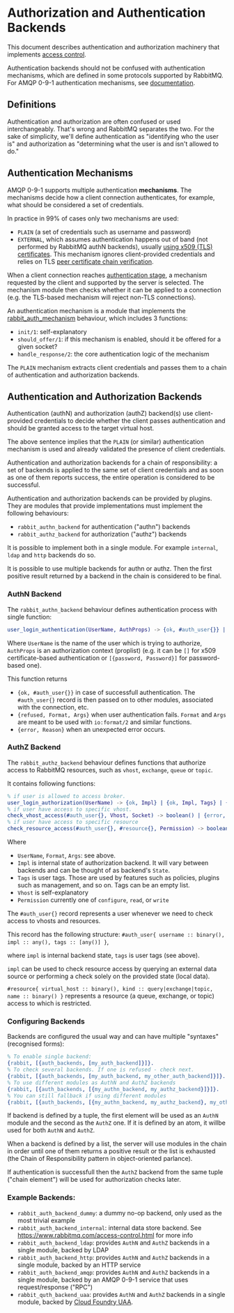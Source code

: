 # Authorization and Authentication Backends

This document describes authentication and authorization machinery that
implements [access control](https://www.rabbitmq.com/access-control.html).

Authentication backends should not be confused with authentication mechanisms,
which are defined in some protocols supported by RabbitMQ.
For AMQP 0-9-1 authentication mechanisms, see [documentation](http://www.rabbitmq.com/authentication.html).

## Definitions

Authentication and authorization are often confused or used interchangeably. That's
wrong and RabbitMQ separates the two. For the sake of simplicity, we'll define
authentication as "identifying who the user is" and authorization as
"determining what the user is and isn't allowed to do."


## Authentication Mechanisms

AMQP 0-9-1 supports multiple authentication **mechanisms**. The mechanisms decide how a
client connection authenticates, for example, what should be considered a
set of credentials.

In practice in 99% of cases only two mechanisms are used:

 * `PLAIN` (a set of credentials such as username and password)
 * `EXTERNAL`, which assumes authentication happens out of band (not performed
   by RabbitMQ authN backends), usually [using x509 (TLS) certificates](https://github.com/rabbitmq/rabbitmq-auth-mechanism-ssl).
   This mechanism ignores client-provided credentials and relies on TLS [peer certificate chain
   verification](https://tools.ietf.org/html/rfc6818).

When a client connection reaches [authentication stage](https://github.com/rabbitmq/rabbitmq-server/blob/v3.7.2/src/rabbit_reader.erl#L1304), a mechanism requested by the client
and supported by the server is selected. The mechanism module then checks whether it can
be applied to a connection (e.g. the TLS-based mechanism will reject non-TLS connections).

An authentication mechanism is a module that implements the [rabbit_auth_mechanism](https://github.com/rabbitmq/rabbitmq-common/blob/master/src/rabbit_auth_mechanism.erl) behaviour, which includes
3 functions:

 * `init/1`: self-explanatory
 * `should_offer/1`: if this mechanism is enabled, should it be offered for a given socket?
 * `handle_response/2`: the core authentication logic of the mechanism

The `PLAIN` mechanism extracts client credentials and passes them to
a chain of authentication and authorization backends.


## Authentication and Authorization Backends

Authentication (authN) and authorization (authZ) backend(s) use
client-provided credentials to decide whether the client passes
authentication and should be granted access to the target virtual
host.

The above sentence implies that the `PLAIN` (or similar)
authentication mechanism is used and already validated the presence of
client credentials.

Authentication and authorization backends for a chain of
responsibility: a set of backends is applied to the same set of client
credentials and as soon as one of them reports success, the entire
operation is considered to be successful.

Authentication and authorization backends can be provided by
plugins. They are modules that provide implementations must implement
the following behaviours:

 * `rabbit_authn_backend` for authentication ("authn") backends
 * `rabbit_authz_backend` for authorization ("authz") backends

It is possible to implement both in a single module.
For example `internal`, `ldap` and `http` backends do so.

It is possible to use multiple backends for authn or authz. Then the first
positive result returned by a backend in the chain is considered to be final.

### AuthN Backend

The `rabbit_authn_backend` behaviour defines authentication process with single function: 

``` erlang
user_login_authentication(UserName, AuthProps) -> {ok, #auth_user{}} | {refused, Format, Args} | {error, Reason}
``` 
Where `UserName` is the name of the user which is trying to authorize,
`AuthProps` is an authorization context (proplist) (e.g. it can be `[]` for x509 certificate-based
authentication or `[{password, Password}]` for password-based one).

This function returns

 * `{ok, #auth_user{}}` in case of successfull authentication. The `#auth_user{}` record is then passed
    on to other modules, associated with the connection, etc.
 * `{refused, Format, Args}` when user authentication fails. `Format` and `Args` are meant to be used
    with `io:format/2` and similar functions.
 * `{error, Reason}` when an unexpected error occurs.

### AuthZ Backend

The `rabbit_authz_backend` behaviour defines functions that authorize access
to RabbitMQ resources, such as `vhost`, `exchange`, `queue` or `topic`.

It contains following functions:

``` erlang
% if user is allowed to access broker.
user_login_authorization(UserName) -> {ok, Impl} | {ok, Impl, Tags} | {refused, Format, Args} | {error, Reason}.
% if user have access to specific vhost.
check_vhost_access(#auth_user{}, Vhost, Socket) -> boolean() | {error, Reason}.
% if user have access to specific resource
check_resource_access(#auth_user{}, #resource{}, Permission) -> boolean() | {error, Reason}.
```

Where 

 * `UserName`, `Format`, `Args`: see above.
 * `Impl` is internal state of authorization backend. It will vary between backends and can be thought of
   as backend's `State`.
 * `Tags` is user tags. Those are used by features such as policies, plugins such as management, and so on. Tags can be an empty list.
 * `Vhost` is self-explanatory
 * `Permission` currently one of `configure`, `read`, or `write`

The `#auth_user{}` record represents a user whenever we need to
check access to vhosts and resources.

This record has the following structure:
`#auth_user{ username :: binary(), impl :: any(), tags :: [any()] }`,

where `impl` is internal backend state, `tags` is user tags (see above).

`impl` can be used to check resource access by querying an external data source or performing
a check solely on the provided state (local data).

`#resource{ virtual_host :: binary(), kind :: query|exchange|topic, name :: binary() }`
represents a resource (a queue, exchange, or topic) access to which is restricted.

### Configuring Backends

Backends are configured the usual way and can have multiple "syntaxes"
(recognised forms):

``` erlang
% To enable single backend:
{rabbit, [{auth_backends, [my_auth_backend]}]}.
% To check several backends. If one is refused - check next.
{rabbit, [{auth_backends, [my_auth_backend, my_other_auth_backend]}]}.
% To use different modules as AuthN and AuthZ backends
{rabbit, [{auth_backends, [{my_authn_backend, my_authz_backend}]}]}.
% You can still fallback if using different modules
{rabbit, [{auth_backends, [{my_authn_backend, my_authz_backend}, my_other_auth_backend]}]}.
```

If backend is defined by a tuple,
the first element will be used as an `AuthN` module and the second as the `AuthZ` one.
If it is defined by an atom, it willbe used for both `AuthN` and `AuthZ`.

When a backend is defined by a list, the server will use modules in the chain in order
until one of them returns a positive result or the list is exhausted (the Chain of Responsibility
pattern in object-oriented parlance).

If authentication is successfull then the `AuthZ` backend from the same tuple ("chain element")
will be used for authorization checks later.

### Example Backends:

 * `rabbit_auth_backend_dummy`: a dummy no-op backend, only used as the most trivial example
 * `rabbit_auth_backend_internal`: internal data store backend. See https://www.rabbitmq.com/access-control.html for more info
 * `rabbit_auth_backend_ldap`: provides `AuthN` and `AuthZ` backends in a single module, backed by LDAP
 * `rabbit_auth_backend_http`: provides `AuthN` and `AuthZ` backends in a single module, backed by an HTTP service
 * `rabbit_auth_backend_amqp`: provides `AuthN` and `AuthZ` backends in a single module, backed by an AMQP 0-9-1 service that uses request/response ("RPC")
 * `rabbit_quth_backend_uaa`: provides `AuthN` and `AuthZ` backends in a single module, backed by [Cloud Foundry UAA](https://github.com/cloudfoundry/uaa).





